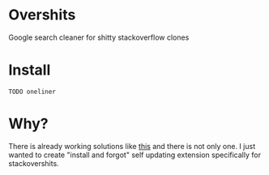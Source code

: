 # Overshits
Google search cleaner for shitty stackoverflow clones

# Install
`TODO oneliner`

# Why?
There is already working solutions like [this](https://github.com/iorate/uBlacklist#uBlacklist) and there is not only one.
I just wanted to create "install and forgot" self updating extension specifically for stackovershits.